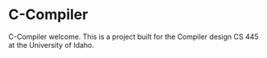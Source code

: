 # C-Compiler
C-Compiler welcome. This is a project built for the Compiler design CS 445 at the University of Idaho.

